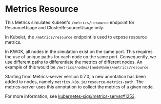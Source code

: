 # Metrics Resource

This Metrics simulates Kubelet's `/metrics/resource` endpoint for ResourceUsage and ClusterResourceUsage only.

In Kubelet, the `/metrics/resource` endpoint is used to expose resource metrics.

In KWOK, all nodes in the simulation exist on the same port.
This requires the use of unique paths for each node on the same port.
Consequently, we use different paths to differentiate the metrics of different nodes.
An example of this would be `/metrics/nodes/{nodeName}/metrics/resource`.

Starting from Metrics-server version 0.7.0,
a new annotation has been added to nodes, namely `metrics.k8s.io/resource-metrics-path`.
The metrics-server uses this annotation to collect the metrics of a given node.

For more information, see [kubernetes-sigs/metrics-server#1253].

[kubernetes-sigs/metrics-server#1253]: https://github.com/kubernetes-sigs/metrics-server/pull/1253
